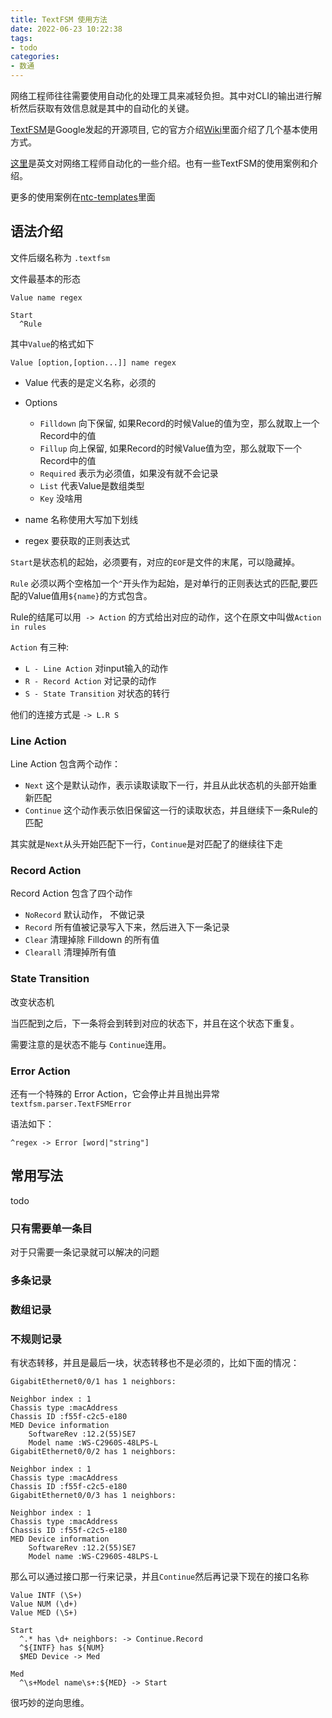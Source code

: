 ```yaml
---
title: TextFSM 使用方法
date: 2022-06-23 10:22:38
tags:
- todo
categories:
- 数通
---
```


网络工程师往往需要使用自动化的处理工具来减轻负担。其中对CLI的输出进行解析然后获取有效信息就是其中的自动化的关键。

[TextFSM](https://github.com/google/textfsm)是Google发起的开源项目, 它的官方介绍[Wiki](https://github.com/google/textfsm/wiki)里面介绍了几个基本使用方式。

[这里](https://pyneng.readthedocs.io/en/latest/book/21_textfsm/textfsm_examples.html)是英文对网络工程师自动化的一些介绍。也有一些TextFSM的使用案例和介绍。


更多的使用案例在[ntc-templates](https://github.com/Elinpf/ntc-templates)里面

## 语法介绍

文件后缀名称为 `.textfsm`

文件最基本的形态

```
Value name regex

Start
  ^Rule
```


其中`Value`的格式如下

```
Value [option,[option...]] name regex
```

- Value 代表的是定义名称，必须的
- Options
  - `Filldown` 向下保留, 如果Record的时候Value的值为空，那么就取上一个Record中的值
  - `Fillup` 向上保留, 如果Record的时候Value值为空，那么就取下一个Record中的值
  - `Required` 表示为必须值，如果没有就不会记录
  - `List` 代表Value是数组类型
  - `Key` 没啥用

- name 名称使用大写加下划线
- regex 要获取的正则表达式

`Start`是状态机的起始，必须要有，对应的`EOF`是文件的末尾，可以隐藏掉。

`Rule` 必须以两个空格加一个`^`开头作为起始，是对单行的正则表达式的匹配,要匹配的Value值用`${name}`的方式包含。

Rule的结尾可以用` -> Action` 的方式给出对应的动作，这个在原文中叫做`Action in rules`

`Action` 有三种:
- `L - Line Action` 对input输入的动作
- `R - Record Action`  对记录的动作
- `S - State Transition` 对状态的转行

他们的连接方式是 `-> L.R S`

### Line Action

Line Action 包含两个动作：

- `Next`  这个是默认动作，表示读取读取下一行，并且从此状态机的头部开始重新匹配
- `Continue`  这个动作表示依旧保留这一行的读取状态，并且继续下一条Rule的匹配

其实就是`Next`从头开始匹配下一行，`Continue`是对匹配了的继续往下走

### Record Action

Record Action 包含了四个动作

- `NoRecord` 默认动作， 不做记录
- `Record` 所有值被记录写入下来，然后进入下一条记录
- `Clear` 清理掉除 Filldown 的所有值
- `Clearall` 清理掉所有值

### State Transition

改变状态机

当匹配到之后，下一条将会到转到对应的状态下，并且在这个状态下重复。

需要注意的是状态不能与 `Continue`连用。

### Error Action

还有一个特殊的 Error Action，它会停止并且抛出异常`textfsm.parser.TextFSMError`

语法如下：

```
^regex -> Error [word|"string"]
```


## 常用写法

todo

### 只有需要单一条目

对于只需要一条记录就可以解决的问题


### 多条记录

### 数组记录


### 不规则记录

有状态转移，并且是最后一块，状态转移也不是必须的，比如下面的情况：

```text
GigabitEthernet0/0/1 has 1 neighbors:

Neighbor index : 1
Chassis type :macAddress
Chassis ID :f55f-c2c5-e180
MED Device information
    SoftwareRev :12.2(55)SE7
    Model name :WS-C2960S-48LPS-L
GigabitEthernet0/0/2 has 1 neighbors:

Neighbor index : 1
Chassis type :macAddress
Chassis ID :f55f-c2c5-e180
GigabitEthernet0/0/3 has 1 neighbors:

Neighbor index : 1
Chassis type :macAddress
Chassis ID :f55f-c2c5-e180
MED Device information
    SoftwareRev :12.2(55)SE7
    Model name :WS-C2960S-48LPS-L
```

那么可以通过接口那一行来记录，并且`Continue`然后再记录下现在的接口名称

```textfsm
Value INTF (\S+)
Value NUM (\d+)
Value MED (\S+)

Start
  ^.* has \d+ neighbors: -> Continue.Record
  ^${INTF} has ${NUM}
  $MED Device -> Med

Med
  ^\s+Model name\s+:${MED} -> Start
```

很巧妙的逆向思维。